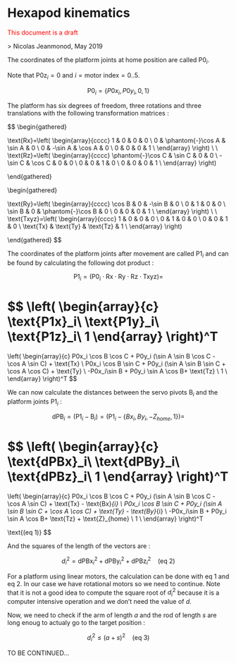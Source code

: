 <!--
---
title: Hexapod kinematics
author: Nicolas Jeanmonod
header-includes: |
    \usepackage{amsmath}
---
-->

# Hexapod kinematics

<p style="color:red">This document is a draft</p>
> Nicolas Jeanmonod, May 2019

The coordinates of the platform joints at home position are called $\text{P0}_{i}$.

Note that $\text{P0z}_{i}=0$ and $i=\text{motor index}=0..5$.

$$
\text{P0}_{i}=\{P0x_i,P0y_i,0,1\}
$$

The platform has six degrees of freedom, three rotations and three translations with the following transformation matrices :

$$
\begin{gathered}

\text{Rx}=\left(
\begin{array}{cccc}
 1 & 0 & 0 & 0 \\
 0 & \phantom{-}\cos A & \sin A & 0 \\
 0 & -\sin A & \cos A & 0 \\
 0 & 0 & 0 & 1 \\
\end{array}
\right)
\\
\\
\text{Rz}=\left(
\begin{array}{cccc}
 \phantom{-}\cos C & \sin C & 0 & 0 \\
 -\sin C & \cos C & 0 & 0 \\
 0 & 0 & 1 & 0 \\
 0 & 0 & 0 & 1 \\
\end{array}
\right)

\end{gathered}




\begin{gathered}

\text{Ry}=\left(
\begin{array}{cccc}
 \cos B & 0 & -\sin B & 0 \\
 0 & 1 & 0 & 0 \\
 \sin B & 0 & \phantom{-}\cos B & 0 \\
 0 & 0 & 0 & 1 \\
\end{array}
\right)
\\
\\
\text{Txyz}=\left(
\begin{array}{cccc}
 1 & 0 & 0 & 0 \\
 0 & 1 & 0 & 0 \\
 0 & 0 & 1 & 0 \\
 \text{Tx} & \text{Ty} & \text{Tz} & 1 \\
\end{array}
\right)

\end{gathered}
$$

The coordinates of the platform joints after movement are called $\text{P1}_{i}$ and can be found by calculating the following dot product :

$$
\text{P1}_{i}=\left(\text{P0}_{i}\cdot\text{Rx}\cdot\text{Ry}\cdot\text{Rz}\cdot\text{Txyz}\right) =
$$

$$
\left(
\begin{array}{c}
\text{P1x}_i\\
\text{P1y}_i\\
\text{P1z}_i\\
1
\end{array}
\right)^T
=

\left(
\begin{array}{c}
P0x_i \cos B \cos C + P0y_i (\sin A \sin B \cos C - \cos A \sin C) + \text{Tx} \\
P0x_i \cos B \sin C + P0y_i (\sin A \sin B \sin C + \cos A \cos C) + \text{Ty} \\
-P0x_i\sin B + P0y_i \sin A \cos B+ \text{Tz} \\
1 \\
\end{array}
\right)^T
$$

We can now calculate the distances between the servo pivots $\text{B}_{i}$ and the platform joints $\text{P1}_{i}$ :

$$
\text{dPB}_{i} = \left(\text{P1}_{i} - \text{B}_{i}\right)= \left(\text{P1}_{i} - \{Bx_i,By_i,-Z_{home},1\}\right) =
$$

$$
\left(
\begin{array}{c}
\text{dPBx}_i\\
\text{dPBy}_i\\
\text{dPBz}_i\\
1
\end{array}
\right)^T
=
\left(
\begin{array}{c}
P0x_i \cos B \cos C + P0y_i (\sin A \sin B \cos C - \cos A \sin C) + \text{Tx} - \text{Bx}_{i} \\
P0x_i \cos B \sin C + P0y_i (\sin A \sin B \sin C + \cos A \cos C) + \text{Ty} - \text{By}_{i} \\
-P0x_i\sin B + P0y_i \sin A \cos B+ \text{Tz} + \text{Z}_{home} \\
1 \\
\end{array}
\right)^T

\text{(eq 1)}
$$


And the squares of the length of the vectors are :

$$
d_{i}^2=\text{dPBx}_i^2+\text{dPBy}_i^2+\text{dPBz}_i^2
\text{    (eq 2)}
$$

For a platform using linear motors, the calculation can be done with $\text{eq 1}$ and $\text{eq 2}$. In our case we have rotational motors so we need to continue. Note that it is not a good idea to compute the square root of $d_{i}^2$ because it is a computer intensive operation and we don’t need the value of $d$.

Now, we need to check if the arm of length $a$ and the rod of length $s$ are long enoug to actualy go to the target position :

$$
d_{i}^2 \leq(a + s)^2
\text{    (eq 3)}
$$

TO BE CONTINUED...
